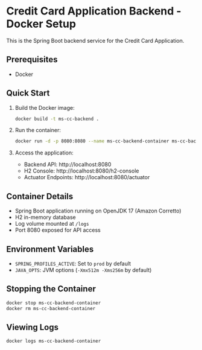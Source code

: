 # Credit Card Application Backend - Docker Setup

This is the Spring Boot backend service for the Credit Card Application.

## Prerequisites

- Docker

## Quick Start

1. Build the Docker image:
   ```bash
   docker build -t ms-cc-backend .
   ```

2. Run the container:
   ```bash
   docker run -d -p 8080:8080 --name ms-cc-backend-container ms-cc-backend
   ```

3. Access the application:
   - Backend API: http://localhost:8080
   - H2 Console: http://localhost:8080/h2-console
   - Actuator Endpoints: http://localhost:8080/actuator

## Container Details

- Spring Boot application running on OpenJDK 17 (Amazon Corretto)
- H2 in-memory database
- Log volume mounted at `/logs`
- Port 8080 exposed for API access

## Environment Variables

- `SPRING_PROFILES_ACTIVE`: Set to `prod` by default
- `JAVA_OPTS`: JVM options (`-Xmx512m -Xms256m` by default)

## Stopping the Container

```bash
docker stop ms-cc-backend-container
docker rm ms-cc-backend-container
```

## Viewing Logs

```bash
docker logs ms-cc-backend-container
``` 